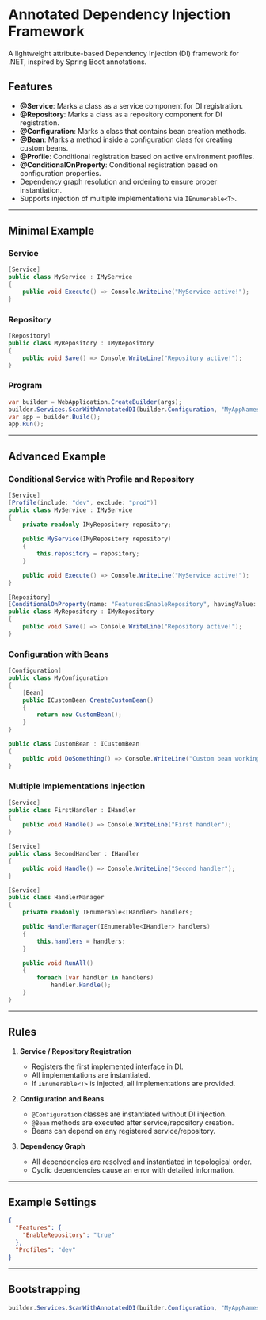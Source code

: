 # Annotated Dependency Injection Framework

A lightweight attribute-based Dependency Injection (DI) framework for .NET, inspired by Spring Boot annotations.

## Features

- **@Service**: Marks a class as a service component for DI registration.
- **@Repository**: Marks a class as a repository component for DI registration.
- **@Configuration**: Marks a class that contains bean creation methods.
- **@Bean**: Marks a method inside a configuration class for creating custom beans.
- **@Profile**: Conditional registration based on active environment profiles.
- **@ConditionalOnProperty**: Conditional registration based on configuration properties.
- Dependency graph resolution and ordering to ensure proper instantiation.
- Supports injection of multiple implementations via `IEnumerable<T>`.

---

## Minimal Example

### Service
```csharp
[Service]
public class MyService : IMyService
{
    public void Execute() => Console.WriteLine("MyService active!");
}
```

### Repository
```csharp
[Repository]
public class MyRepository : IMyRepository
{
    public void Save() => Console.WriteLine("Repository active!");
}
```

### Program
```csharp
var builder = WebApplication.CreateBuilder(args);
builder.Services.ScanWithAnnotatedDI(builder.Configuration, "MyAppNamespace");
var app = builder.Build();
app.Run();
```

---

## Advanced Example

### Conditional Service with Profile and Repository
```csharp
[Service]
[Profile(include: "dev", exclude: "prod")]
public class MyService : IMyService
{
    private readonly IMyRepository repository;

    public MyService(IMyRepository repository)
    {
        this.repository = repository;
    }

    public void Execute() => Console.WriteLine("MyService active!");
}

[Repository]
[ConditionalOnProperty(name: "Features:EnableRepository", havingValue: "true")]
public class MyRepository : IMyRepository
{
    public void Save() => Console.WriteLine("Repository active!");
}
```

### Configuration with Beans
```csharp
[Configuration]
public class MyConfiguration
{
    [Bean]
    public ICustomBean CreateCustomBean()
    {
        return new CustomBean();
    }
}

public class CustomBean : ICustomBean
{
    public void DoSomething() => Console.WriteLine("Custom bean working!");
}
```

### Multiple Implementations Injection
```csharp
[Service]
public class FirstHandler : IHandler
{
    public void Handle() => Console.WriteLine("First handler");
}

[Service]
public class SecondHandler : IHandler
{
    public void Handle() => Console.WriteLine("Second handler");
}

[Service]
public class HandlerManager
{
    private readonly IEnumerable<IHandler> handlers;

    public HandlerManager(IEnumerable<IHandler> handlers)
    {
        this.handlers = handlers;
    }

    public void RunAll()
    {
        foreach (var handler in handlers)
            handler.Handle();
    }
}
```

---

## Rules

1. **Service / Repository Registration**  
   - Registers the first implemented interface in DI.
   - All implementations are instantiated.
   - If `IEnumerable<T>` is injected, all implementations are provided.

2. **Configuration and Beans**  
   - `@Configuration` classes are instantiated without DI injection.
   - `@Bean` methods are executed after service/repository creation.
   - Beans can depend on any registered service/repository.

3. **Dependency Graph**  
   - All dependencies are resolved and instantiated in topological order.
   - Cyclic dependencies cause an error with detailed information.

---

## Example Settings
```json
{
  "Features": {
    "EnableRepository": "true"
  },
  "Profiles": "dev"
}
```

---

## Bootstrapping
```csharp
builder.Services.ScanWithAnnotatedDI(builder.Configuration, "MyAppNamespace");
```
